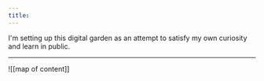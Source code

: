 ```yaml
---
title:     
---
```

I'm setting up this digital garden as an attempt to satisfy my own curiosity and learn in public.

---

![[map of content]]

